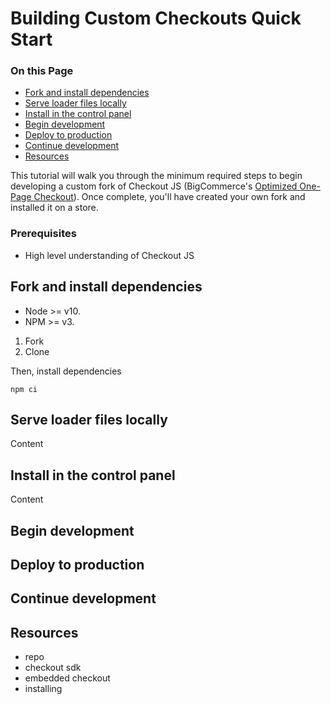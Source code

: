 # Building Custom Checkouts Quick Start

<div class="otp" id="no-index">

### On this Page
- [Fork and install dependencies](#fork-and-install-dependencies)
- [Serve loader files locally](#serve-loader-files-locally)
- [Install in the control panel](#install-in-the-control-panel)
- [Begin development](#begin-development)
- [Deploy to production](#deploy-to-production)
- [Continue development](#continue-development)
- [Resources](#resources)

</div>

This tutorial will walk you through the minimum required steps to begin developing a custom fork of Checkout JS (BigCommerce's [Optimized One-Page Checkout](https://support.bigcommerce.com/s/article/Optimized-Single-Page-Checkout)). Once complete, you'll have created your own fork and installed it on a store.

### Prerequisites
* High level understanding of Checkout JS


## Fork and install dependencies

* Node >= v10.
* NPM >= v3.

1. Fork
2. Clone

Then, install dependencies

```shell
npm ci
```

## Serve loader files locally
Content

## Install in the control panel
Content

## Begin development

## Deploy to production

## Continue development

## Resources

* repo
* checkout sdk
* embedded checkout
* installing